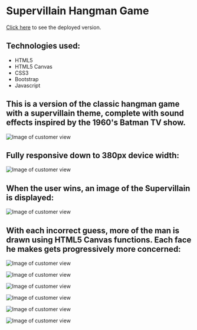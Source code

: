 # Supervillain Hangman Game

[Click here](https://m081779.github.io/Hangman-Game/) to see the deployed version.

## Technologies used:
* HTML5
* HTML5 Canvas
* CSS3
* Bootstrap
* Javascript


## This is a version of the classic hangman game with a supervillain theme, complete with sound effects inspired by the 1960's Batman TV show.
![Image of customer view](https://github.com/m081779/Hangman-Game/blob/master/assets/images/img1.png)


## Fully responsive down to 380px device width:
![Image of customer view](https://github.com/m081779/Hangman-Game/blob/master/assets/images/img9.png)


## When the user wins, an image of the Supervillain is displayed:
![Image of customer view](https://github.com/m081779/Hangman-Game/blob/master/assets/images/img2.png)


## With each incorrect guess, more of the man is drawn using HTML5 Canvas functions.  Each face he makes gets progressively more concerned:
![Image of customer view](https://github.com/m081779/Hangman-Game/blob/master/assets/images/img3.png)



![Image of customer view](https://github.com/m081779/Hangman-Game/blob/master/assets/images/img4.png)



![Image of customer view](https://github.com/m081779/Hangman-Game/blob/master/assets/images/img5.png)



![Image of customer view](https://github.com/m081779/Hangman-Game/blob/master/assets/images/img6.png)



![Image of customer view](https://github.com/m081779/Hangman-Game/blob/master/assets/images/img7.png)



![Image of customer view](https://github.com/m081779/Hangman-Game/blob/master/assets/images/img8.png)
